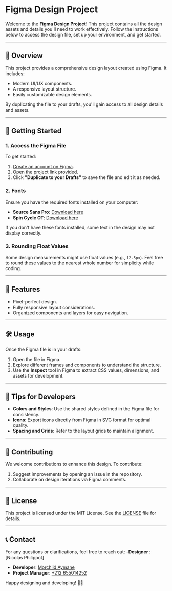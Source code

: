 # Figma Design Project

Welcome to the **Figma Design Project**! This project contains all the design assets and details you'll need to work effectively. Follow the instructions below to access the design file, set up your environment, and get started.

---

## 🌟 **Overview**

This project provides a comprehensive design layout created using Figma. It includes:
- Modern UI/UX components.
- A responsive layout structure.
- Easily customizable design elements.

By duplicating the file to your drafts, you'll gain access to all design details and assets.

---

## 📂 **Getting Started**

### 1. Access the Figma File  
To get started:  
1. [Create an account on Figma](https://www.figma.com/signup/).  
2. Open the project link provided.  
3. Click **"Duplicate to your Drafts"** to save the file and edit it as needed.

### 2. Fonts  
Ensure you have the required fonts installed on your computer:
- **Source Sans Pro**: [Download here](https://fonts.google.com/specimen/Source+Sans+Pro)  
- **Spin Cycle OT**: [Download here](https://example.com/spin-cycle-ot)  

If you don't have these fonts installed, some text in the design may not display correctly.

### 3. Rounding Float Values  
Some design measurements might use float values (e.g., `12.5px`). Feel free to round these values to the nearest whole number for simplicity while coding.

---

## 🚀 **Features**

- Pixel-perfect design.
- Fully responsive layout considerations.
- Organized components and layers for easy navigation.

---

## 🛠️ **Usage**

Once the Figma file is in your drafts:
1. Open the file in Figma.
2. Explore different frames and components to understand the structure.
3. Use the **Inspect** tool in Figma to extract CSS values, dimensions, and assets for development.

---

## 📖 **Tips for Developers**

- **Colors and Styles**: Use the shared styles defined in the Figma file for consistency.  
- **Icons**: Export icons directly from Figma in SVG format for optimal quality.  
- **Spacing and Grids**: Refer to the layout grids to maintain alignment.  

---

## 🤝 **Contributing**

We welcome contributions to enhance this design. To contribute:
1. Suggest improvements by opening an issue in the repository.
2. Collaborate on design iterations via Figma comments.

---

## 📜 **License**

This project is licensed under the MIT License. See the [LICENSE](LICENSE) file for details.

---

## 📞 **Contact**

For any questions or clarifications, feel free to reach out: 
-**Designer** : [Nicolas Philippot] 
- **Developer**: [Morchiid Aymane](mailto:morxiidbullishly@gmail.com)  
- **Project Manager**: [+212 655014252](mailto:morxiidbullishly@gmail.com)  

Happy designing and developing! 🎨🚀
